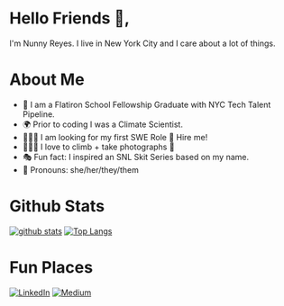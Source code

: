 # Hello Friends 🌊,

I'm Nunny Reyes. I live in New York City and I care about a lot of things.

# About Me
- 🥳 I am a Flatiron School Fellowship Graduate with NYC Tech Talent Pipeline. 
- 🌍 Prior to coding I was a Climate Scientist. 
- 👩🏻‍💻 I am looking for my first SWE Role 👀 Hire me!  
- 🧗🏻‍♀️ I love to climb + take photographs 📸
- 🎭 Fun fact: I inspired an SNL Skit Series based on my name.
- 🌈 Pronouns: she/her/they/them 

# Github Stats

[![github stats](https://github-readme-stats.vercel.app/api?username=nunnyr&show_icons=true&theme=tokyonight)](https://github.com/nunnyr/github-readme-stats)
[![Top Langs](https://github-readme-stats.vercel.app/api/top-langs/?username=nunnyr&layout=compact&theme=tokyonight&langs_count=8)](https://github.com/nunnyr/github-readme-stats)

# Fun Places
<a href="https://www.linkedin.com/in/chenyunzhang"><img src="https://img.shields.io/badge/LinkedIn--_.svg?style=social&logo=linkedin%22%20alt=%22LinkedIn%22" alt="LinkedIn"></a>
	<a href="https://medium.com/@morningchenyun"><img src="https://img.shields.io/badge/Medium--_.svg?style=social&logo=Medium" alt="Medium"></a>


